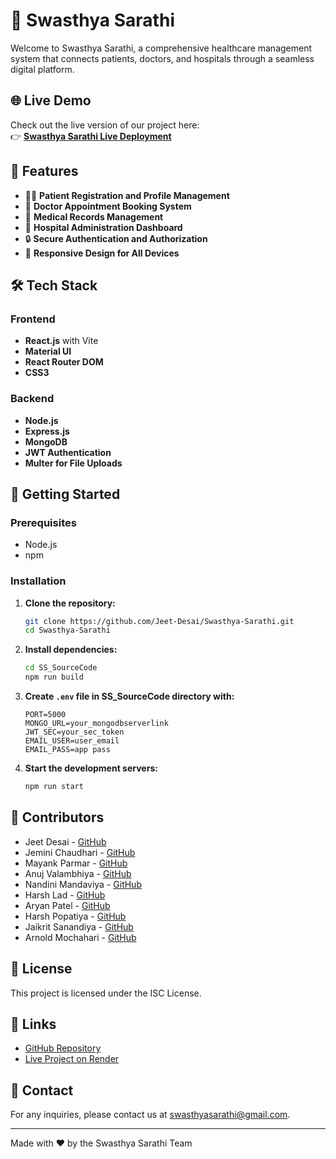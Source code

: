﻿# 🏥 Swasthya Sarathi

Welcome to Swasthya Sarathi, a comprehensive healthcare management system that connects patients, doctors, and hospitals through a seamless digital platform.

## 🌐 Live Demo

Check out the live version of our project here:  
👉 **[Swasthya Sarathi Live Deployment](https://swasthya-sarathi-5l9n.onrender.com)**

## 🌟 Features

- 🧑‍⚕️ **Patient Registration and Profile Management**
- 📅 **Doctor Appointment Booking System**
- 📝 **Medical Records Management**
- 🏥 **Hospital Administration Dashboard**
- 🔒 **Secure Authentication and Authorization**
- 📱 **Responsive Design for All Devices**

## 🛠️ Tech Stack

### Frontend
- **React.js** with Vite
- **Material UI**
- **React Router DOM**
- **CSS3**

### Backend
- **Node.js**
- **Express.js**
- **MongoDB**
- **JWT Authentication**
- **Multer for File Uploads**

## 🚀 Getting Started

### Prerequisites
- Node.js
- npm

### Installation

1. **Clone the repository:**
    ```bash
    git clone https://github.com/Jeet-Desai/Swasthya-Sarathi.git
    cd Swasthya-Sarathi
    ```

2. **Install dependencies:**
    ```bash
    cd SS_SourceCode
    npm run build
    ```

3. **Create `.env` file in SS_SourceCode directory with:**
    ```env
    PORT=5000
    MONGO_URL=your_mongodbserverlink
    JWT_SEC=your_sec_token
    EMAIL_USER=user_email
    EMAIL_PASS=app pass
    ```

4. **Start the development servers:**
    ```bash
    npm run start
    ```

## 👥 Contributors

- Jeet Desai - [GitHub](https://github.com/Jeet-Desai)
- Jemini Chaudhari - [GitHub](https://github.com/jeminichaudhari)
- Mayank Parmar - [GitHub](https://github.com/mayankparmar07)
- Anuj Valambhiya - [GitHub](https://github.com/202201481)
- Nandini Mandaviya - [GitHub](https://github.com/NandiniMandaviya)
- Harsh Lad - [GitHub](https://github.com/Harsh-L04)
- Aryan Patel - [GitHub](https://github.com/aryanpatel)
- Harsh Popatiya - [GitHub](https://github.com/harsh0502)
- Jaikrit Sanandiya - [GitHub](https://github.com/JAIKRITs)
- Arnold Mochahari - [GitHub](https://github.com/202201522)

## 📝 License

This project is licensed under the ISC License.

## 🔗 Links

- [GitHub Repository](https://github.com/Jeet-Desai/Swasthya-Sarathi)
- [Live Project on Render](https://swasthya-sarathi-5l9n.onrender.com)

## 📧 Contact

For any inquiries, please contact us at [swasthyasarathi@gmail.com](mailto:swasthiyasarathi@gmail.com).

---

Made with ❤️ by the Swasthya Sarathi Team
